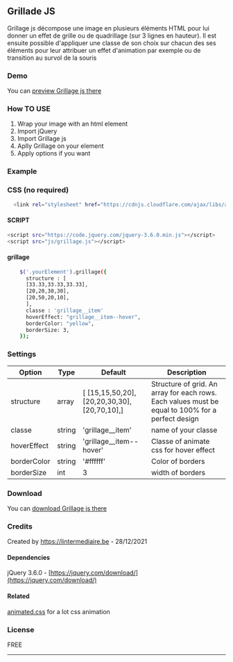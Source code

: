 Grillade JS
-------

Grillage js décompose une image en plusieurs éléments HTML pour lui donner un effet de grille ou de quadrillage (sur 3 lignes en hauteur). Il est ensuite possible d'appliquer une classe de son choix sur chacun des ses éléments pour leur attribuer un effet d'animation par exemple ou de transition au survol de la souris


### Demo

You can [preview Grillage js there](https://projetsmerlin.github.io/grillage/)

### How TO USE
1. Wrap your image with an html element
2. Import jQuery
3. Import Grillage js
4. Aplly Grillage on your element
5. Apply options if you want


### Example

### CSS (no required)
```bash
  <link rel="stylesheet" href="https://cdnjs.cloudflare.com/ajax/libs/animate.css/4.1.1/animate.min.css">
```

#### SCRIPT
```bash
<script src="https://code.jquery.com/jquery-3.6.0.min.js"></script>
<script src="js/grillage.js"></script>
```

#### grillage

```bash
    $('.yourElement').grillage({
      structure : [
      [33.33,33.33,33.33],
      [20,20,30,30],
      [20,50,20,10],
      ],
      classe : 'grillage__item'
      hoverEffect: "grillage__item--hover",
      borderColor: "yellow",
      borderSize: 3,
    });
```

### Settings

Option | Type | Default | Description
------ | ---- | ------- | -----------
structure | array | [ [15,15,50,20],[20,20,30,30],[20,70,10],] | Structure of grid. An array for each rows. Each values must be equal to 100% for a perfect design
classe | string | 'grillage__item' | name of your classe
hoverEffect | string | 'grillage__item--hover' | Classe of animate css for hover effect
borderColor | string | '#ffffff' | Color of borders
borderSize | int | 3 | width of borders

### Download

You can [download Grillage js there](https://github.com/ProjetsMerlin/grillage/archive/refs/heads/master.zip)


### Credits

Created by https://lintermediaire.be - 28/12/2021


#### Dependencies

jQuery 3.6.0 - [https://jquery.com/download/](https://jquery.com/download/)


#### Related
[animated.css](https://github.com/amitmerchant1990/markdownify-web) for a lot css animation


### License

FREE

---